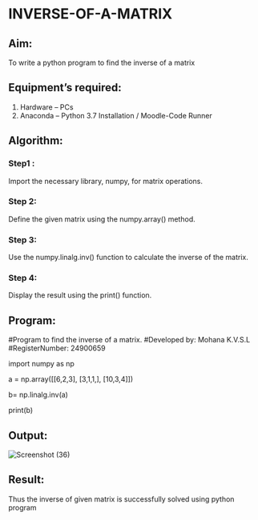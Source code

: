 # INVERSE-OF-A-MATRIX
## Aim:
To write a python program to find the inverse of a matrix
## Equipment’s required:
1. 	Hardware – PCs
2. 	Anaconda – Python 3.7 Installation / Moodle-Code Runner
## Algorithm:
### Step1 : 
Import the necessary library, numpy, for matrix operations.
### Step 2: 
Define the given matrix using the numpy.array() method.
### Step 3: 
Use the numpy.linalg.inv() function to calculate the inverse of the matrix.
### Step 4: 
Display the result using the print() function.

## Program:
#Program to find the inverse of a matrix.
#Developed by: Mohana K.V.S.L
#RegisterNumber: 24900659

import numpy as np

a = np.array([[6,2,3], [3,1,1,], [10,3,4]])

b= np.linalg.inv(a)

print(b)

## Output:
![Screenshot (36)](https://github.com/user-attachments/assets/a509fddb-6ccb-42f2-a21d-cbfd7f3b8fd4)

## Result:
Thus the inverse of given matrix is successfully solved using python program


